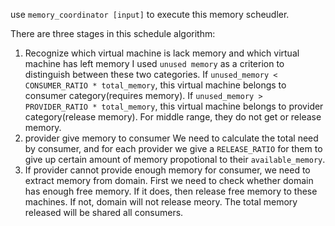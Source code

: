 use `memory_coordinator [input]` to execute this memory scheudler. 

There are three stages in this schedule algorithm:
1. Recognize which virtual machine is lack memory and which virtual machine has left memory
I used `unused memory` as a criterion to distinguish between these two categories. If `unused_memory < CONSUMER_RATIO * total_memory`, this virtual machine belongs to consumer category(requires memory). If `unused_memory > PROVIDER_RATIO * total_memory`, this virtual machine belongs to provider category(release memory). For middle range, they do not get or release memory. 
2. provider give memory to consumer
We need to calculate the total need by consumer, and for each provider we give a `RELEASE_RATIO` for them to give up certain amount of memory propotional to their `available_memory`. 
3. If provider cannot provide enough memory for consumer, we need to extract memory from domain. 
First we need to check whether domain has enough free memory. If it does, then release free memory to these machines. If not, domain will not release meory. The total memory released will be shared all consumers. 
